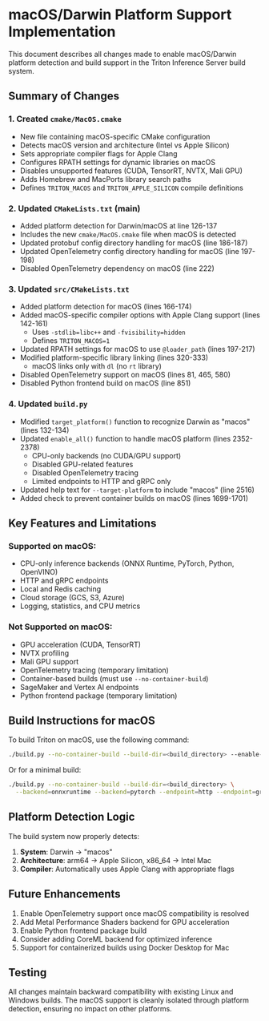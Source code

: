 # macOS/Darwin Platform Support Implementation

This document describes all changes made to enable macOS/Darwin platform detection and build support in the Triton Inference Server build system.

## Summary of Changes

### 1. Created `cmake/MacOS.cmake`
- New file containing macOS-specific CMake configuration
- Detects macOS version and architecture (Intel vs Apple Silicon)
- Sets appropriate compiler flags for Apple Clang
- Configures RPATH settings for dynamic libraries on macOS
- Disables unsupported features (CUDA, TensorRT, NVTX, Mali GPU)
- Adds Homebrew and MacPorts library search paths
- Defines `TRITON_MACOS` and `TRITON_APPLE_SILICON` compile definitions

### 2. Updated `CMakeLists.txt` (main)
- Added platform detection for Darwin/macOS at line 126-137
- Includes the new `cmake/MacOS.cmake` file when macOS is detected
- Updated protobuf config directory handling for macOS (line 186-187)
- Updated OpenTelemetry config directory handling for macOS (line 197-198)
- Disabled OpenTelemetry dependency on macOS (line 222)

### 3. Updated `src/CMakeLists.txt`
- Added platform detection for macOS (lines 166-174)
- Added macOS-specific compiler options with Apple Clang support (lines 142-161)
  - Uses `-stdlib=libc++` and `-fvisibility=hidden`
  - Defines `TRITON_MACOS=1`
- Updated RPATH settings for macOS to use `@loader_path` (lines 197-217)
- Modified platform-specific library linking (lines 320-333)
  - macOS links only with `dl` (no `rt` library)
- Disabled OpenTelemetry support on macOS (lines 81, 465, 580)
- Disabled Python frontend build on macOS (line 851)

### 4. Updated `build.py`
- Modified `target_platform()` function to recognize Darwin as "macos" (lines 132-134)
- Updated `enable_all()` function to handle macOS platform (lines 2352-2378)
  - CPU-only backends (no CUDA/GPU support)
  - Disabled GPU-related features
  - Disabled OpenTelemetry tracing
  - Limited endpoints to HTTP and gRPC only
- Updated help text for `--target-platform` to include "macos" (line 2516)
- Added check to prevent container builds on macOS (lines 1699-1701)

## Key Features and Limitations

### Supported on macOS:
- CPU-only inference backends (ONNX Runtime, PyTorch, Python, OpenVINO)
- HTTP and gRPC endpoints
- Local and Redis caching
- Cloud storage (GCS, S3, Azure)
- Logging, statistics, and CPU metrics

### Not Supported on macOS:
- GPU acceleration (CUDA, TensorRT)
- NVTX profiling
- Mali GPU support
- OpenTelemetry tracing (temporary limitation)
- Container-based builds (must use `--no-container-build`)
- SageMaker and Vertex AI endpoints
- Python frontend package (temporary limitation)

## Build Instructions for macOS

To build Triton on macOS, use the following command:

```bash
./build.py --no-container-build --build-dir=<build_directory> --enable-all
```

Or for a minimal build:

```bash
./build.py --no-container-build --build-dir=<build_directory> \
  --backend=onnxruntime --backend=pytorch --endpoint=http --endpoint=grpc
```

## Platform Detection Logic

The build system now properly detects:
1. **System**: Darwin → "macos"
2. **Architecture**: arm64 → Apple Silicon, x86_64 → Intel Mac
3. **Compiler**: Automatically uses Apple Clang with appropriate flags

## Future Enhancements

1. Enable OpenTelemetry support once macOS compatibility is resolved
2. Add Metal Performance Shaders backend for GPU acceleration
3. Enable Python frontend package build
4. Consider adding CoreML backend for optimized inference
5. Support for containerized builds using Docker Desktop for Mac

## Testing

All changes maintain backward compatibility with existing Linux and Windows builds. The macOS support is cleanly isolated through platform detection, ensuring no impact on other platforms.